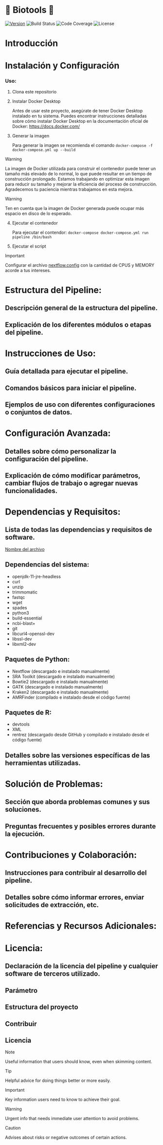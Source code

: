 # 🧬 Biotools 🧬
[![Version](https://img.shields.io/badge/Version-1.0.0-pink)](https://github.com/BnjmStd/BnjmnProyectMemory)
![Build Status](https://img.shields.io/badge/Build-Passing-brightgreen)
![Code Coverage](https://img.shields.io/badge/Coverage-95%25-brightgreen)
![License](https://img.shields.io/badge/License-MIT-blue)

# Introducción

# Instalación y Configuración
### Uso:

1. Clona este repositorio

2. Instalar Docker Desktop

    Antes de usar este proyecto, asegúrate de tener Docker Desktop instalado en tu sistema. Puedes encontrar instrucciones detalladas sobre cómo instalar Docker Desktop en la documentación oficial de Docker: https://docs.docker.com/

3. Generar la imagen

    Para generar la imagen se recomienda el comando
    `
    docker-compose -f docker-compose.yml up --build 
    `
    
> [!WARNING]
> La imagen de Docker utilizada para construir el contenedor puede tener un tamaño más elevado de lo normal, lo que puede resultar en un tiempo de construcción prolongado. Estamos trabajando en optimizar esta imagen para reducir su tamaño y mejorar la eficiencia del proceso de construcción. Agradecemos tu paciencia mientras trabajamos en esta mejora.

> [!WARNING]
> Ten en cuenta que la imagen de Docker generada puede ocupar más espacio en disco de lo esperado. 

4. Ejecutar el contenedor

    Para ejecutar el contendor:
    `docker-compose docker-compose.yml run pipeline /bin/bash
    `

5. Ejecutar el script 

> [!IMPORTANT]
> Configurar el archivo [nextflow.config](./nextflow.config) con la cantidad de CPUS y MEMORY acorde a tus intereses.

# Estructura del Pipeline:
## Descripción general de la estructura del pipeline.
## Explicación de los diferentes módulos o etapas del pipeline.
# Instrucciones de Uso:
## Guía detallada para ejecutar el pipeline.
## Comandos básicos para iniciar el pipeline.
## Ejemplos de uso con diferentes configuraciones o conjuntos de datos.

# Configuración Avanzada:
## Detalles sobre cómo personalizar la configuración del pipeline.
## Explicación de cómo modificar parámetros, cambiar flujos de trabajo o agregar nuevas funcionalidades.
# Dependencias y Requisitos:
## Lista de todas las dependencias y requisitos de software.

[Nombre del archivo](ruta/del/archivo)

## Dependencias del sistema:
- openjdk-11-jre-headless
- curl
- unzip
- trimmomatic
- fastqc
- wget
- spades
- python3
- build-essential
- ncbi-blast+
- git
- libcurl4-openssl-dev
- libssl-dev
- libxml2-dev

## Paquetes de Python:
- Nextflow (descargado e instalado manualmente)
- SRA Toolkit (descargado e instalado manualmente)
- Bowtie2 (descargado e instalado manualmente)
- GATK (descargado e instalado manualmente)
- Kraken2 (descargado e instalado manualmente)
- AMRFinder (compilado e instalado desde el código fuente)

## Paquetes de R:
- devtools
- XML
- rentrez (descargado desde GitHub y compilado e instalado desde el código fuente)


## Detalles sobre las versiones específicas de las herramientas utilizadas.
# Solución de Problemas:
## Sección que aborda problemas comunes y sus soluciones.
## Preguntas frecuentes y posibles errores durante la ejecución.
# Contribuciones y Colaboración:
## Instrucciones para contribuir al desarrollo del pipeline.
## Detalles sobre cómo informar errores, enviar solicitudes de extracción, etc.
# Referencias y Recursos Adicionales:
# Licencia:
## Declaración de la licencia del pipeline y cualquier software de terceros utilizado.

## Parámetro 

## Estructura del proyecto

## Contribuir

## Licencia 

> [!NOTE] 
> Useful information that users should know, even when skimming content.

> [!TIP]
> Helpful advice for doing things better or more easily.

> [!IMPORTANT]
> Key information users need to know to achieve their goal.

> [!WARNING]
> Urgent info that needs immediate user attention to avoid problems.

> [!CAUTION]
> Advises about risks or negative outcomes of certain actions.
